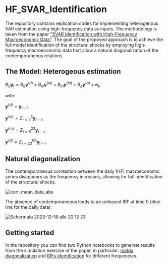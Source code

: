 # HF_SVAR_Identification
The repository contains replication codes for implementing heterogenous VAR estimation using high-frequency data as inputs. The methodology is taken from the paper ["SVAR Identification with High-Frequency Macroeconomic Data"](https://papers.ssrn.com/sol3/papers.cfm?abstract_id=4140697). The goal of the proposed approach is to achieve the full model identification of the structural shocks by employing high-frequency macroeconomic data that allow a natural diagonalization of the contemporaneous relations.

## The Model: Heterogeous estimation
$B_0\boldsymbol{y}_{t} = B_d \boldsymbol{y}^{(d)}  + B_w \boldsymbol{y}^{(w)} + B_m \boldsymbol{y}^{(m)} + B_q \boldsymbol{y}^{(q)} + \boldsymbol{e}_t,$

with:

$\boldsymbol{y}^{(d)} = \boldsymbol{y}_{t-1},$

$\boldsymbol{y}^{(w)} = \Sigma_{i=2}^{5} \boldsymbol{y}_{t-i},$

$\boldsymbol{y}^{(m)} = \Sigma_{i=6}^{22} \boldsymbol{y}_{t-i},$

$\boldsymbol{y}^{(q)} = \Sigma_{i=23}^66 \boldsymbol{y}_{t-i}.$


## Natural diagonalization
The contemporaneous correlation between the daily (HF) macroeconomic series disappears as the frequency increases, allowing for full identification of the structural shocks.

![corr_mean_data_abs](https://github.com/l-longo/HF_SVAR_Identification/assets/96943070/2c702932-bf4b-4327-93ab-99e9edb40a8d)

The absence of contemporaneous leads to an unbiased IRF at time 0 (blue line for the daily data):

![Schermata 2023-12-18 alle 20 12 23](https://github.com/l-longo/HF_SVAR_Identification/assets/96943070/44de2bfd-4bd9-4839-bc78-b137e68cf361)

## Getting started
In the repository you can find two Python notebooks to generate results from the simulation exercise of the paper, in particular: [matrix diagonalization](https://github.com/l-longo/HF_SVAR_Identification/blob/main/codes/diagonalization.ipynb) and [IRFs identification](https://github.com/l-longo/HF_SVAR_Identification/blob/main/codes/IRFs.ipynb) for different frequencies.
